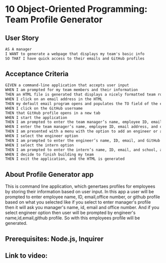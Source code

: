# 10 Object-Oriented Programming: Team Profile Generator


## User Story

```md
AS A manager
I WANT to generate a webpage that displays my team's basic info
SO THAT I have quick access to their emails and GitHub profiles
```

## Acceptance Criteria

```md
GIVEN a command-line application that accepts user input
WHEN I am prompted for my team members and their information
THEN an HTML file is generated that displays a nicely formatted team roster based on user input
WHEN I click on an email address in the HTML
THEN my default email program opens and populates the TO field of the email with the address
WHEN I click on the GitHub username
THEN that GitHub profile opens in a new tab
WHEN I start the application
THEN I am prompted to enter the team manager’s name, employee ID, email address, and office number
WHEN I enter the team manager’s name, employee ID, email address, and office number
THEN I am presented with a menu with the option to add an engineer or an intern or to finish building my team
WHEN I select the engineer option
THEN I am prompted to enter the engineer’s name, ID, email, and GitHub username, and I am taken back to the menu
WHEN I select the intern option
THEN I am prompted to enter the intern’s name, ID, email, and school, and I am taken back to the menu
WHEN I decide to finish building my team
THEN I exit the application, and the HTML is generated
```
## About Profile Generator app
This is command line application, which genertaes profiles for employees by storing their information based on user input. In this app a user will be prompted to enter employee name, ID, email,office number, or github profile based on what you selected like if you select to enter manager's profile then it will ask you manager's name, id, email and office number. And if you select engineer option then user will be prompted by engineer's name,id,email,github profile. So with this employees profile will be generated.

## Prerequisites: Node.js, Inquirer

## Link to video:

